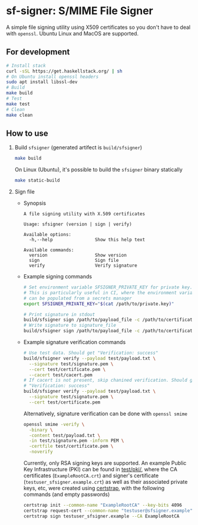 # sf-signer: S/MIME File Signer

A simple file signing utility using X509 certificates so you don't have
to deal with `openssl`. Ubuntu Linux and MacOS are supported.

## For development

```bash
# Install stack
curl -sSL https://get.haskellstack.org/ | sh
# On Ubuntu install openssl headers
sudo apt install libssl-dev
# Build
make build
# Test
make test
# Clean
make clean
```

## How to use

1. Build `sfsigner` (generated artifect is `build/sfsigner`)

   ```bash
   make build
   ```

   On Linux (Ubuntu), it's possible to build the `sfsigner` binary
   statically

   ```bash
   make static-build
   ```

2. Sign file

   - Synopsis

     ```text
     A file signing utility with X.509 certificates

     Usage: sfsigner (version | sign | verify)

     Available options:
       -h,--help                Show this help text

     Available commands:
       version                  Show version
       sign                     Sign file
       verify                   Verify signature
     ```

   - Example signing commands

     ```bash
     # Set environment variable SFSIGNER_PRIVATE_KEY for private key.
     # This is particularly useful in CI, where the environment variable
     # can be populated from a secrets manager
     export SFSIGNER_PRIVATE_KEY="$(cat /path/to/private.key)"

     # Print signature in stdout
     build/sfsigner sign /path/to/payload_file -c /path/to/certificate
     # Write signature to signature_file
     build/sfsigner sign /path/to/payload_file -c /path/to/certificate -o /path/to/signature_file
     ```

   - Example signature verification commands

     ```bash
     # Use test data. Should get "Verification: success"
     build/sfsigner verify --payload test/payload.txt \
       --signature test/signature.pem \
       --cert test/certificate.pem \
       --cacert test/cacert.pem
     # If cacert is not present, skip chanined verification. Should get
     # "Verification: success"
     build/sfsigner verify --payload test/payload.txt \
       --signature test/signature.pem \
       --cert test/certificate.pem
     ```

     Alternatively, signature verification can be done with `openssl smime`

     ```bash
     openssl smime -verify \
       -binary \
       -content test/payload.txt \
       -in test/signature.pem -inform PEM \
       -certfile test/certificate.pem \
       -noverify
     ```

     Currently, only RSA signing keys are supported. An example Public
     Key Infrastructure (PKI) can be found in [test/pki/](./test/pki/),
     where the CA certificates (`ExampleRootCA.crt`) and signer's
     certificate (`testuser_sfsigner.example.crt`) as well as their
     associated private keys, etc, were created using
     [certstrap](https://github.com/square/certstrap), with the
     following commands (and empty passwords)

     ```bash
     certstrap init --common-name "ExampleRootCA" --key-bits 4096
     certstrap request-cert --common-name "testuser@sfsigner.example" --key-bits 4096
     certstrap sign testuser_sfsigner.example --CA ExampleRootCA
     ```
